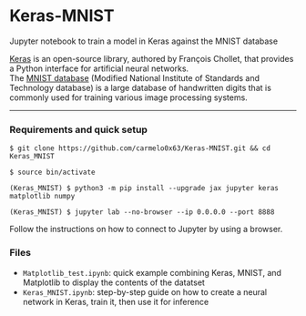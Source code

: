 # Keras-MNIST
Jupyter notebook to train a model in Keras against the MNIST database

[Keras](https://keras.io/) is an open-source library, authored by François Chollet, that provides a Python interface for artificial neural networks.<br/>
The [MNIST database](https://en.wikipedia.org/wiki/MNIST_database) (Modified National Institute of Standards and Technology database) is a large database of handwritten digits that is commonly used for training various image processing systems.<br/>

----

### Requirements and quick setup
```
$ git clone https://github.com/carmelo0x63/Keras-MNIST.git && cd Keras_MNIST

$ source bin/activate

(Keras_MNIST) $ python3 -m pip install --upgrade jax jupyter keras matplotlib numpy

(Keras_MNIST) $ jupyter lab --no-browser --ip 0.0.0.0 --port 8888
```
Follow the instructions on how to connect to Jupyter by using a browser.<br/>

### Files
- `Matplotlib_test.ipynb`: quick example combining Keras, MNIST, and Matplotlib to display the contents of the datatset
- `Keras_MNIST.ipynb`: step-by-step guide on how to create a neural network in Keras, train it, then use it for inference

